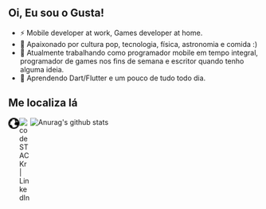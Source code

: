 

<!--
### Hi there 👋
**Gustaviusss/Gustaviusss** is a ✨ _special_ ✨ repository because its `README.md` (this file) appears on your GitHub profile.

Here are some ideas to get you started:

- 🔭 I’m currently working on ...
- 🌱 I’m currently learning ...
- 👯 I’m looking to collaborate on ...
- 🤔 I’m looking for help with ...
- 💬 Ask me about ...
- 📫 How to reach me: ...
- 😄 Pronouns: ...
- ⚡ Fun fact: ...
-->
## Oi, Eu sou o Gusta!

- ⚡ Mobile developer at work, Games developer at home.
- 💬 Apaixonado por cultura pop, tecnologia, física, astronomia e comida :)
- 🔭 Atualmente trabalhando como programador mobile em tempo integral, programador de games nos fins de semana e escritor quando tenho alguma ideia.
- 🌱 Aprendendo Dart/Flutter e um pouco de tudo todo dia.

## Me localiza lá
[<img align="left" alt="codeSTACKr.com" width="22px" src="https://raw.githubusercontent.com/iconic/open-iconic/master/svg/globe.svg" />][website]
[<img align="left" alt="codeSTACKr | LinkedIn" width="22px" src="https://cdn.jsdelivr.net/npm/simple-icons@v3/icons/linkedin.svg" />][linkedin]

![Anurag's github stats](https://github-readme-stats.vercel.app/api?username=Gustaviusss&count_private=true&show_icons=true&theme=dark)

[website]: https://paitadecelta.blogspot.com
[linkedin]: https://www.linkedin.com/in/gustavo-henrique-a42b9b174
